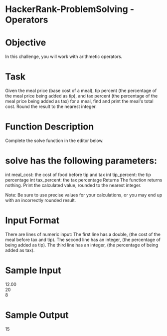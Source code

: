 # HackerRank-ProblemSolving - Operators

# Objective
In this challenge, you will work with arithmetic operators. 

# Task
Given the meal price (base cost of a meal), tip percent (the percentage of the meal price being added as tip), 
and tax percent (the percentage of the meal price being added as tax) for a meal, find and print the meal's total cost. 
Round the result to the nearest integer.

# Function Description
Complete the solve function in the editor below.

# solve has the following parameters:

int meal_cost: the cost of food before tip and tax
int tip_percent: the tip percentage
int tax_percent: the tax percentage
Returns The function returns nothing. Print the calculated value, rounded to the nearest integer.

Note: Be sure to use precise values for your calculations, or you may end up with an incorrectly rounded result.

# Input Format

There are  lines of numeric input:
The first line has a double,  (the cost of the meal before tax and tip).
The second line has an integer,  (the percentage of  being added as tip).
The third line has an integer,  (the percentage of  being added as tax).

# Sample Input

12.00\
20\
8

# Sample Output

15
